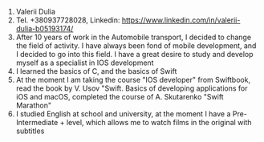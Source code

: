 1. Valerii Dulia
2. Tel. +380937728028, Linkedin: https://www.linkedin.com/in/valerii-dulia-b05193174/
3. After 10 years of work in the Automobile transport, I decided to change the field of activity. I have always been fond of mobile development, and I decided to go into this field. I have a great desire to study and develop myself as a specialist in IOS development
4. I learned the basics of C, and the basics of Swift
5. At the moment I am taking the course "IOS developer" from Swiftbook, read the book by V. Usov "Swift. Basics of developing applications for iOS and macOS, completed the course of A. Skutarenko "Swift Marathon"
6. I studied English at school and university, at the moment I have a Pre-Intermediate + level, which allows me to watch films in the original with subtitles
